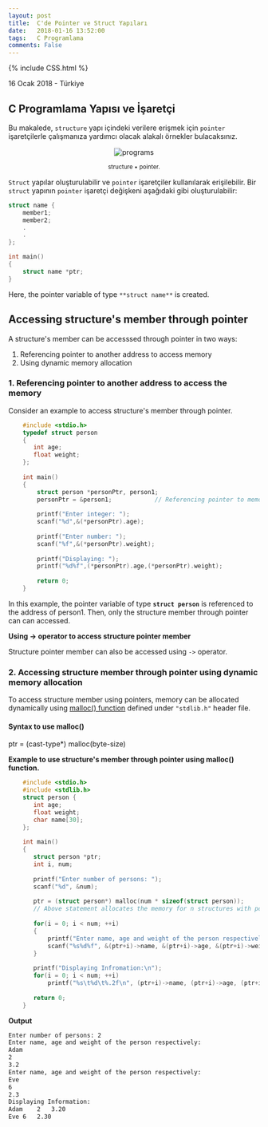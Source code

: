 ```yaml
---
layout: post
title:  C'de Pointer ve Struct Yapıları
date:   2018-01-16 13:52:00
tags:   C Programlama
comments: False
---
```


{% include CSS.html %}

<p class="meta">16 Ocak 2018 - Türkiye</p>

## C Programlama Yapısı ve İşaretçi

Bu makalede, ```structure``` yapı içindeki verilere erişmek için ```pointer``` işaretçilerle çalışmanıza yardımcı olacak alakalı örnekler bulacaksınız.

<div class='pull-right alert alert-warning' style="margin: 15px; text-align: center;">
  <img src="{{ site.baseurl }}/images/c-structure-functions.jpg" alt="programs" class="resize" />
  <p><small>structure &bull; pointer.</small></p>
</div> 
  
<style>
img.resize {
  max-width:100%;
  max-height:100%;
}
</style>

```Struct``` yapılar oluşturulabilir ve ```pointer``` işaretçiler kullanılarak erişilebilir. Bir ```struct``` yapının ```pointer``` işaretçi değişkeni aşağıdaki gibi oluşturulabilir:

~~~c
struct name {
    member1;
    member2;
    .
    .
};

int main()
{
    struct name *ptr;
}
~~~

Here, the pointer variable of type `**struct name**` is created.

Accessing structure's member through pointer
--------------------------------------------

A structure's member can be accesssed through pointer in two ways:

1.  Referencing pointer to another address to access memory
2.  Using dynamic memory allocation

### 1. Referencing pointer to another address to access the memory

Consider an example to access structure's member through pointer.
~~~c
    #include <stdio.h>
    typedef struct person
    {
       int age;
       float weight;
    };
    
    int main()
    {
        struct person *personPtr, person1;
        personPtr = &person1;            // Referencing pointer to memory address of person1
    
        printf("Enter integer: ");
        scanf("%d",&(*personPtr).age);
    
        printf("Enter number: ");
        scanf("%f",&(*personPtr).weight);
    
        printf("Displaying: ");
        printf("%d%f",(*personPtr).age,(*personPtr).weight);
    
        return 0;
    }
~~~

In this example, the pointer variable of type **`struct person`** is referenced to the address of person1. Then, only the structure member through pointer can can accessed.

**Using -> operator to access structure pointer member**

Structure pointer member can also be accessed using `->` operator.

### 2. Accessing structure member through pointer using dynamic memory allocation

To access structure member using pointers, memory can be allocated dynamically using [malloc() function](/c-programming/c-dynamic-memory-allocation "Dynamic memory allocation using malloc()") defined under `"stdlib.h"` header file.

#### Syntax to use malloc()

ptr = (cast-type*) malloc(byte-size)

**Example to use structure's member through pointer using malloc() function.**
~~~c
    #include <stdio.h>
    #include <stdlib.h>
    struct person {
       int age;
       float weight;
       char name[30];
    };
    
    int main()
    {
       struct person *ptr;
       int i, num;
    
       printf("Enter number of persons: ");
       scanf("%d", &num);
    
       ptr = (struct person*) malloc(num * sizeof(struct person));
       // Above statement allocates the memory for n structures with pointer personPtr pointing to base address */
    
       for(i = 0; i < num; ++i)
       {
           printf("Enter name, age and weight of the person respectively:\n");
           scanf("%s%d%f", &(ptr+i)->name, &(ptr+i)->age, &(ptr+i)->weight);
       }
    
       printf("Displaying Infromation:\n");
       for(i = 0; i < num; ++i)
           printf("%s\t%d\t%.2f\n", (ptr+i)->name, (ptr+i)->age, (ptr+i)->weight);
    
       return 0;
    }
~~~

**Output**

~~~bash
Enter number of persons: 2
Enter name, age and weight of the person respectively:
Adam
2
3.2
Enter name, age and weight of the person respectively:
Eve
6
2.3
Displaying Information:
Adam	2	3.20
Eve	6	2.30
~~~

